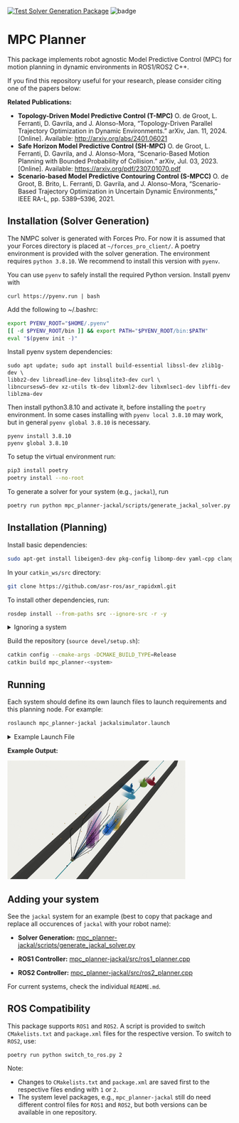 [![Test Solver Generation Package](https://github.com/oscardegroot/mpc_planner/actions/workflows/main.yml/badge.svg)](https://github.com/oscardegroot/mpc_planner/actions/workflows/main.yml)
![badge](https://img.shields.io/endpoint?url=https://gist.githubusercontent.com/oscardegroot/8356b652d94441ec2318b597dcf4680d/raw/test.json)


<!-- # robot-Agnostic Trajectory Optimization (ATO) -->
# MPC Planner
This package implements robot agnostic Model Predictive Control (MPC) for motion planning in dynamic environments in ROS1/ROS2 C++.

If you find this repository useful for your research, please consider citing one of the papers below:

**Related Publications:**

- **Topology-Driven Model Predictive Control (T-MPC)** O. de Groot, L. Ferranti, D. Gavrila, and J. Alonso-Mora, “Topology-Driven Parallel Trajectory Optimization in Dynamic Environments.” arXiv, Jan. 11, 2024. [Online]. Available: http://arxiv.org/abs/2401.06021
- **Safe Horizon Model Predictive Control (SH-MPC)** O. de Groot, L. Ferranti, D. Gavrila, and J. Alonso-Mora, “Scenario-Based Motion Planning with Bounded Probability of Collision.” arXiv, Jul. 03, 2023. [Online]. Available: https://arxiv.org/pdf/2307.01070.pdf
- **Scenario-based Model Predictive Contouring Control (S-MPCC)** O. de Groot, B. Brito, L. Ferranti, D. Gavrila, and J. Alonso-Mora, “Scenario-Based Trajectory Optimization in Uncertain Dynamic Environments,” IEEE RA-L, pp. 5389–5396, 2021.





## Installation (Solver Generation)
The NMPC solver is generated with Forces Pro. For now it is assumed that your Forces directory is placed at `~/forces_pro_client/`. A poetry environment is provided with the solver generation. The environment requires `python 3.8.10`. We recommend to install this version with `pyenv`.

<!-- <details> -->
<!-- <summary>Safely installing Python 3.8.10</summary> -->
You can use `pyenv` to safely install the required Python version. Install pyenv with

```
curl https://pyenv.run | bash
```


Add the following to ~/.bashrc:

```bash
export PYENV_ROOT="$HOME/.pyenv"
[[ -d $PYENV_ROOT/bin ]] && export PATH="$PYENV_ROOT/bin:$PATH"
eval "$(pyenv init -)"
```

Install pyenv system dependencies:
```
sudo apt update; sudo apt install build-essential libssl-dev zlib1g-dev \
libbz2-dev libreadline-dev libsqlite3-dev curl \
libncursesw5-dev xz-utils tk-dev libxml2-dev libxmlsec1-dev libffi-dev liblzma-dev
```

Then install python3.8.10 and activate it, before installing the `poetry` environment. In some cases installing with `pyenv local 3.8.10` may work, but in general `pyenv global 3.8.10` is necessary.

```
pyenv install 3.8.10
pyenv global 3.8.10
```

To setup the virtual environment run:

```bash
pip3 install poetry
poetry install --no-root
```


To generate a solver for your system (e.g., `jackal`), run

```bash
poetry run python mpc_planner-jackal/scripts/generate_jackal_solver.py
```

## Installation (Planning)
Install basic dependencies:

```bash
sudo apt-get install libeigen3-dev pkg-config libomp-dev yaml-cpp clang
```

In your `catkin_ws/src` directory:

```bash
git clone https://github.com/asr-ros/asr_rapidxml.git
```

To install other dependencies, run:

```bash
rosdep install --from-paths src --ignore-src -r -y
```

<details>
<summary>Ignoring a system</summary>
To ignore a system you do not care about use:

```bash
rosdep install --from-paths src --ignore-src -r -y --skip-keys="mpc_planner-jackal"
```
</details>



Build the repository (`source devel/setup.sh`):

```bash
catkin config --cmake-args -DCMAKE_BUILD_TYPE=Release
catkin build mpc_planner-<system>
```

## Running
Each system should define its own launch files to launch requirements and this planning node. For example:

```bash
roslaunch mpc_planner-jackal jackalsimulator.launch
```

<details>
<summary>Example Launch File</summary>
Example launch file for the jackal:

```xml
  <rosparam command="load" file="$(find mpc_planner-jackal)/config/guidance_planner.yaml"/>
  <node pkg="mpc_planner-jackal" type="jackal_planner" name="jackal_planner" respawn="false" output="screen">
        <remap from="/input/state" to="robot_state"/>
        <remap from="/input/goal" to="/goal_pose"/>
        <remap from="/input/reference_path" to="roadmap/reference"/>
        <remap from="/input/obstacles" to="/pedestrian_simulator/trajectory_predictions"/>
        <remap from="/output/command" to="/cmd_vel"/>
  </node>
```
</details>



**Example Output:**

<img src="docs/jackalsimulator.gif" width="400" />


## Adding your system
See the `jackal` system for an example (best to copy that package and replace all occurences of `jackal` with your robot name):

- **Solver Generation:** [mpc_planner-jackal/scripts/generate_jackal_solver.py](./mpc_planner-jackal/scripts/generate_jackal_solver.py)

- **ROS1 Controller:** [mpc_planner-jackal/src/ros1_planner.cpp](./mpc_planner-jackal/src/ros1_planner.cpp)

- **ROS2 Controller:** [mpc_planner-jackal/src/ros2_planner.cpp](./mpc_planner-jackal/src/ros2_planner.cpp)


For current systems, check the individual `README.md`.

## ROS Compatibility
This package supports `ROS1` and `ROS2`. A script is provided to switch `CMakelists.txt` and `package.xml` files for the respective version. To switch to `ROS2`, use:

```
poetry run python switch_to_ros.py 2
```

Note:

- Changes to `CMakelists.txt` and `package.xml` are saved first to the respective files ending with `1` or `2`.
- The system level packages, e.g., `mpc_planner-jackal` still do need different control files for `ROS1` and `ROS2`, but both versions can be available in one repository.